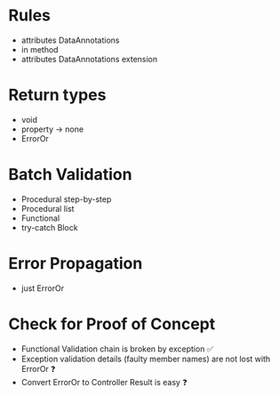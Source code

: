 # Rules
- attributes DataAnnotations
- in method
- attributes DataAnnotations extension

# Return types
- void
- property -> none
- ErrorOr


# Batch Validation
- Procedural step-by-step
- Procedural list
- Functional
- try-catch Block

# Error Propagation
- just ErrorOr

# Check for Proof of Concept
- Functional Validation chain is broken by exception ✅ 
- Exception validation details (faulty member names) are not lost with ErrorOr ❓
- Convert ErrorOr to Controller Result is easy ❓